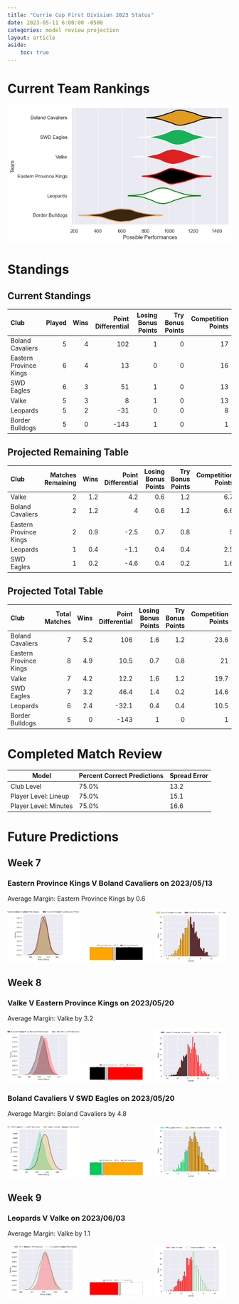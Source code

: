 ```yaml
---  
title: "Currie Cup First Division 2023 Status"  
date: 2023-05-11 6:00:00 -0500  
categories: model review projection  
layout: article  
aside:  
    toc: true  
---
```

# Current Team Rankings


![Club Rankings](plots/rankings_Currie-Cup-First-Division-2023.png)
# Standings

## Current Standings


| Club                   |   Played |   Wins |   Point Differential |   Losing Bonus Points |   Try Bonus Points |   Competition Points |
|:-----------------------|---------:|-------:|---------------------:|----------------------:|-------------------:|---------------------:|
| Boland Cavaliers       |        5 |      4 |                  102 |                     1 |                  0 |                   17 |
| Eastern Province Kings |        6 |      4 |                   13 |                     0 |                  0 |                   16 |
| SWD Eagles             |        6 |      3 |                   51 |                     1 |                  0 |                   13 |
| Valke                  |        5 |      3 |                    8 |                     1 |                  0 |                   13 |
| Leopards               |        5 |      2 |                  -31 |                     0 |                  0 |                    8 |
| Border Bulldogs        |        5 |      0 |                 -143 |                     1 |                  0 |                    1 |



## Projected Remaining Table


| Club                   |   Matches Remaining |   Wins |   Point Differential |   Losing Bonus Points |   Try Bonus Points |   Competition Points |
|:-----------------------|--------------------:|-------:|---------------------:|----------------------:|-------------------:|---------------------:|
| Valke                  |                   2 |    1.2 |                  4.2 |                   0.6 |                1.2 |                  6.7 |
| Boland Cavaliers       |                   2 |    1.2 |                  4   |                   0.6 |                1.2 |                  6.6 |
| Eastern Province Kings |                   2 |    0.9 |                 -2.5 |                   0.7 |                0.8 |                  5   |
| Leopards               |                   1 |    0.4 |                 -1.1 |                   0.4 |                0.4 |                  2.5 |
| SWD Eagles             |                   1 |    0.2 |                 -4.6 |                   0.4 |                0.2 |                  1.6 |



## Projected Total Table


| Club                   |   Total Matches |   Wins |   Point Differential |   Losing Bonus Points |   Try Bonus Points |   Competition Points |
|:-----------------------|----------------:|-------:|---------------------:|----------------------:|-------------------:|---------------------:|
| Boland Cavaliers       |               7 |    5.2 |                106   |                   1.6 |                1.2 |                 23.6 |
| Eastern Province Kings |               8 |    4.9 |                 10.5 |                   0.7 |                0.8 |                 21   |
| Valke                  |               7 |    4.2 |                 12.2 |                   1.6 |                1.2 |                 19.7 |
| SWD Eagles             |               7 |    3.2 |                 46.4 |                   1.4 |                0.2 |                 14.6 |
| Leopards               |               6 |    2.4 |                -32.1 |                   0.4 |                0.4 |                 10.5 |
| Border Bulldogs        |               5 |    0   |               -143   |                   1   |                0   |                  1   |



# Completed Match Review


| Model | Percent Correct Predictions | Spread Error |
| ------ | ------ | ------ |
| Club Level | 75.0% | 13.2 |
| Player Level: Lineup | 75.0% | 15.1 |
| Player Level: Minutes | 75.0% | 16.6 |


# Future Predictions

## Week 7

### Eastern Province Kings V Boland Cavaliers on 2023/05/13


Average Margin: Eastern Province Kings by 0.6

<p float="left">
<img src="plots/performances_Eastern Province Kings_V_Boland Cavaliers_7.png" width="32%" />
<img src="plots/resultbar_Eastern Province Kings_V_Boland Cavaliers_7.png" width="32%" />
<img src="plots/spreads_Eastern Province Kings_V_Boland Cavaliers_7.png" width="32%" />
</p>

## Week 8

### Valke V Eastern Province Kings on 2023/05/20


Average Margin: Valke by 3.2

<p float="left">
<img src="plots/performances_Valke_V_Eastern Province Kings_8.png" width="32%" />
<img src="plots/resultbar_Valke_V_Eastern Province Kings_8.png" width="32%" />
<img src="plots/spreads_Valke_V_Eastern Province Kings_8.png" width="32%" />
</p>

### Boland Cavaliers V SWD Eagles on 2023/05/20


Average Margin: Boland Cavaliers by 4.8

<p float="left">
<img src="plots/performances_Boland Cavaliers_V_SWD Eagles_8.png" width="32%" />
<img src="plots/resultbar_Boland Cavaliers_V_SWD Eagles_8.png" width="32%" />
<img src="plots/spreads_Boland Cavaliers_V_SWD Eagles_8.png" width="32%" />
</p>

## Week 9

### Leopards V Valke on 2023/06/03


Average Margin: Valke by 1.1

<p float="left">
<img src="plots/performances_Leopards_V_Valke_9.png" width="32%" />
<img src="plots/resultbar_Leopards_V_Valke_9.png" width="32%" />
<img src="plots/spreads_Leopards_V_Valke_9.png" width="32%" />
</p>
